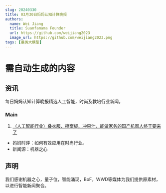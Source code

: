 ```yaml
---
slug: 20240330
title: 03月30日妈妈认知计算晚报
authors:
  name: Wei Jiang
  title: Suanfamama Founder
  url: https://github.com/weijiang2023
  image_url: https://github.com/weijiang2023.png
tags: [垂类大模型]
---
```


# 需自动生成的内容
## 资讯
每日妈妈认知计算晚报精选人工智能，时尚及教培行业新闻。

### Main

1. [（人工智能行业）叠衣服、擦案板、冲果汁，能做家务的国产机器人终于要来了](https://mp.weixin.qq.com/s/wbYNNFv7lew2a_cLU7EjgA)
* 妈妈时评：如何有效应用在时尚行业。
* 新闻源：机器之心

## 声明

我们感谢机器之心，量子位，智能涌现，BoF，WWD等媒体为我们提供原素材，以进行智能新闻聚合。
